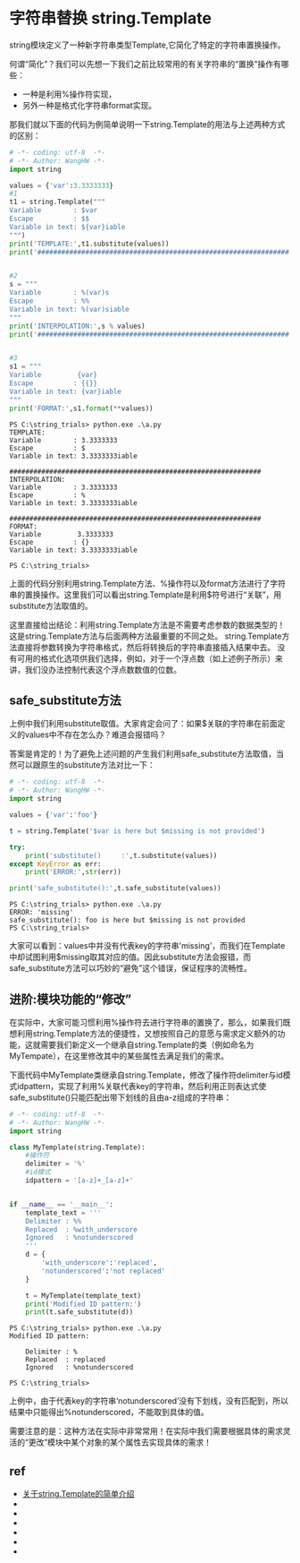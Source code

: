 # 字符串替换 string.Template

string模块定义了一种新字符串类型Template,它简化了特定的字符串置换操作。

何谓“简化”？我们可以先想一下我们之前比较常用的有关字符串的“置换”操作有哪些：
* 一种是利用%操作符实现，
* 另外一种是格式化字符串format实现。

那我们就以下面的代码为例简单说明一下string.Template的用法与上述两种方式的区别：

```py
# -*- coding: utf-8  -*-
# -*- Author: WangHW -*-
import string

values = {'var':3.3333333}
#1
t1 = string.Template("""
Variable        : $var
Escape          : $$
Variable in text: ${var}iable
""")
print('TEMPLATE:',t1.substitute(values))
print('###############################################################')


#2
s = """
Variable        : %(var)s
Escape          : %%
Variable in text: %(var)siable
"""
print('INTERPOLATION:',s % values)
print('###############################################################')


#3
s1 = """
Variable         {var}
Escape          : {{}}
Variable in text: {var}iable
"""
print('FORMAT:',s1.format(**values))
```

```
PS C:\string_trials> python.exe .\a.py
TEMPLATE: 
Variable        : 3.3333333     
Escape          : $
Variable in text: 3.3333333iable

###############################################################
INTERPOLATION: 
Variable        : 3.3333333
Escape          : %
Variable in text: 3.3333333iable

###############################################################
FORMAT:
Variable         3.3333333
Escape          : {}
Variable in text: 3.3333333iable

PS C:\string_trials>
```

上面的代码分别利用string.Template方法、%操作符以及format方法进行了字符串的置换操作。这里我们可以看出string.Template是利用$符号进行“关联”，用substitute方法取值的。

这里直接给出结论：利用string.Template方法是不需要考虑参数的数据类型的！这是string.Template方法与后面两种方法最重要的不同之处。
string.Template方法直接将参数转换为字符串格式，然后将转换后的字符串直接插入结果中去。
没有可用的格式化选项供我们选择，例如，对于一个浮点数（如上述例子所示）来讲，我们没办法控制代表这个浮点数数值的位数。



## safe_substitute方法

上例中我们利用substitute取值。大家肯定会问了：如果$关联的字符串在前面定义的values中不存在怎么办？难道会报错吗？

答案是肯定的！为了避免上述问题的产生我们利用safe_substitute方法取值，当然可以跟原生的substitute方法对比一下：

```py
# -*- coding: utf-8  -*-
# -*- Author: WangHW -*-
import string

values = {'var':'foo'}

t = string.Template('$var is here but $missing is not provided')

try:
    print('substitute()     :',t.substitute(values))
except KeyError as err:
    print('ERROR:',str(err))

print('safe_substitute():',t.safe_substitute(values))
```

```
PS C:\string_trials> python.exe .\a.py
ERROR: 'missing'
safe_substitute(): foo is here but $missing is not provided
PS C:\string_trials>
```

大家可以看到：values中并没有代表key的字符串'missing'，而我们在Template中却试图利用$missing取其对应的值。因此substitute方法会报错，而safe_substitute方法可以巧妙的“避免”这个错误，保证程序的流畅性。



## 进阶:模块功能的“修改”

在实际中，大家可能习惯利用%操作符去进行字符串的置换了，那么，如果我们既想利用string.Template方法的便捷性，又想按照自己的意愿与需求定义额外的功能，这就需要我们新定义一个继承自string.Template的类（例如命名为MyTempate），在这里修改其中的某些属性去满足我们的需求。

下面代码中MyTemplate类继承自string.Template，修改了操作符delimiter与id模式idpattern，实现了利用%关联代表key的字符串，然后利用正则表达式使safe_substitute()只能匹配出带下划线的且由a-z组成的字符串：

```py
# -*- coding: utf-8  -*-
# -*- Author: WangHW -*-
import string

class MyTemplate(string.Template):
    #操作符
    delimiter = '%'
    #id模式
    idpattern = '[a-z]+_[a-z]+'


if __name__ == '__main__':
    template_text = '''
    Delimiter : %%
    Replaced  : %with_underscore
    Ignored   : %notunderscored
    '''
    d = {
        'with_underscore':'replaced',
        'notunderscored':'not replaced'
    }

    t = MyTemplate(template_text)
    print('Modified ID pattern:')
    print(t.safe_substitute(d))
```

```
PS C:\string_trials> python.exe .\a.py
Modified ID pattern:

    Delimiter : %
    Replaced  : replaced
    Ignored   : %notunderscored

PS C:\string_trials>
```

上例中，由于代表key的字符串‘notunderscored’没有下划线，没有匹配到，所以结果中只能得出%notunderscored，不能取到具体的值。

需要注意的是：这种方法在实际中非常常用！在实际中我们需要根据具体的需求灵活的“更改”模块中某个对象的某个属性去实现具体的需求！




## ref
* [关于string.Template的简单介绍](https://www.cnblogs.com/paulwhw/p/9231884.html)
* []()
* []()
* []()
* []()
* []()
* []()
